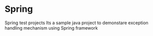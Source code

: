 # Spring
Spring test projects
Its a sample java project to demonstare exception handling mechanism using Spring framework 
